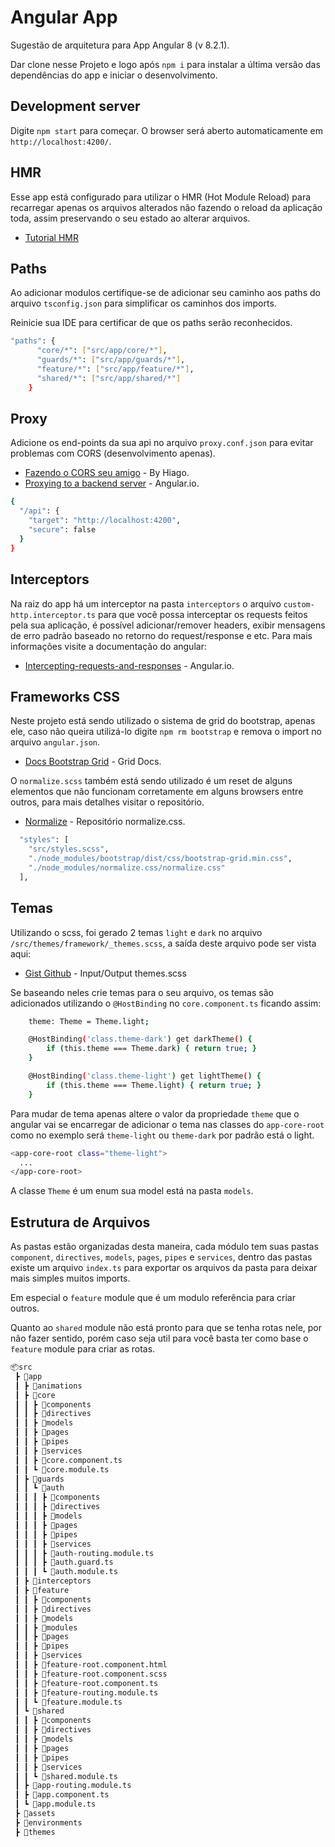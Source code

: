 # Angular App

Sugestão de arquitetura para App Angular 8 (v 8.2.1).

Dar clone nesse Projeto e logo após `npm i` para instalar a última versão das dependências do app e iniciar o desenvolvimento.

## Development server

Digite `npm start` para começar. O browser será aberto automaticamente em `http://localhost:4200/`.

## HMR

Esse app está configurado para utilizar o HMR (Hot Module Reload) para recarregar apenas os arquivos alterados não fazendo o reload da aplicação toda, assim preservando o seu estado ao alterar arquivos.

* [Tutorial HMR](https://codinglatte.com/posts/angular/enabling-hot-module-replacement-angular-6/)

## Paths

Ao adicionar modulos certifique-se de adicionar seu caminho aos paths do arquivo `tsconfig.json` para simplificar os caminhos dos imports.

Reinicie sua IDE para certificar de que os paths serão reconhecidos.

```sh 
"paths": {
      "core/*": ["src/app/core/*"],
      "guards/*": ["src/app/guards/*"],
      "feature/*": ["src/app/feature/*"],
      "shared/*": ["src/app/shared/*"]
    }
```

## Proxy

Adicione os end-points da sua api no arquivo `proxy.conf.json` para evitar problemas com CORS (desenvolvimento apenas).

* [Fazendo o CORS seu amigo](https://www.hiago.me/2018/09/08/ionic-angular-fazendo-o-cors-seu-amigo/) - By Hiago.
* [Proxying to a backend server](https://angular.io/guide/build#proxying-to-a-backend-server) - Angular.io.

```sh 
{
  "/api": {
    "target": "http://localhost:4200",
    "secure": false
  }
}
```

## Interceptors

Na raiz do app há um interceptor na pasta `interceptors` o arquivo `custom-http.interceptor.ts` para que você possa interceptar os requests feitos pela sua aplicação,
é possível adicionar/remover headers, exibir mensagens de erro padrão baseado no retorno do request/response e etc. Para mais informações visite a documentação do angular:

* [Intercepting-requests-and-responses](https://angular.io/guide/http#intercepting-requests-and-responses) - Angular.io.

## Frameworks CSS

Neste projeto está sendo utilizado o sistema de grid do bootstrap, apenas ele, caso não queira utilizá-lo digite `npm rm bootstrap` e remova o import no arquivo `angular.json`.

* [Docs Bootstrap Grid](https://getbootstrap.com/docs/4.1/layout/grid/) - Grid Docs.

O `normalize.scss` também está sendo utilizado é um reset de alguns elementos que não funcionam corretamente em alguns browsers entre outros, para mais detalhes visitar o repositório.

* [Normalize](https://github.com/necolas/normalize.css) - Repositório normalize.css.

```sh
  "styles": [
    "src/styles.scss",
    "./node_modules/bootstrap/dist/css/bootstrap-grid.min.css",
    "./node_modules/normalize.css/normalize.css"
  ],
```

## Temas

Utilizando o scss, foi gerado 2 temas `light` e `dark` no arquivo `/src/themes/framework/_themes.scss`, a saída deste arquivo pode ser vista aqui:

* [Gist Github](https://gist.github.com/TusaMAL/3d862bc5f0d9dbd967b97ae7dfc34ff1) - Input/Output themes.scss

Se baseando neles crie temas para o seu arquivo, os temas são adicionados utilizando o `@HostBinding` no `core.component.ts` ficando assim: 

```sh
    theme: Theme = Theme.light;

    @HostBinding('class.theme-dark') get darkTheme() {
        if (this.theme === Theme.dark) { return true; }
    }

    @HostBinding('class.theme-light') get lightTheme() {
        if (this.theme === Theme.light) { return true; }
    }
```

Para mudar de tema apenas altere o valor da propriedade `theme` que o angular vai se encarregar de adicionar o tema nas classes do `app-core-root` como no exemplo será `theme-light` ou `theme-dark` por padrão está o light. 

```sh
<app-core-root class="theme-light">
  ...
</app-core-root>
```

A classe `Theme` é um enum sua model está na pasta `models`.

## Estrutura de Arquivos

As pastas estão organizadas desta maneira, cada módulo tem suas pastas `component`, `directives`, `models`, `pages`, `pipes` e `services`, dentro das pastas existe um arquivo `index.ts` para exportar os arquivos da pasta para deixar mais simples muitos imports.

Em especial o `feature` module que é um modulo referência para criar outros.

Quanto ao `shared` module não está pronto para que se tenha rotas nele, por não fazer sentido, porém caso seja util para você basta ter como base o `feature` module para criar as rotas.

```sh 
📦src
 ┣ 📂app
 ┃ ┣ 📂animations
 ┃ ┣ 📂core
 ┃ ┃ ┣ 📂components
 ┃ ┃ ┣ 📂directives
 ┃ ┃ ┣ 📂models
 ┃ ┃ ┣ 📂pages
 ┃ ┃ ┣ 📂pipes
 ┃ ┃ ┣ 📂services
 ┃ ┃ ┣ 📜core.component.ts
 ┃ ┃ ┗ 📜core.module.ts
 ┃ ┣ 📂guards
 ┃ ┃ ┗ 📂auth
 ┃ ┃ ┃ ┣ 📂components
 ┃ ┃ ┃ ┣ 📂directives
 ┃ ┃ ┃ ┣ 📂models
 ┃ ┃ ┃ ┣ 📂pages
 ┃ ┃ ┃ ┣ 📂pipes
 ┃ ┃ ┃ ┣ 📂services
 ┃ ┃ ┃ ┣ 📜auth-routing.module.ts
 ┃ ┃ ┃ ┣ 📜auth.guard.ts
 ┃ ┃ ┃ ┗ 📜auth.module.ts
 ┃ ┣ 📂interceptors
 ┃ ┣ 📂feature
 ┃ ┃ ┣ 📂components
 ┃ ┃ ┣ 📂directives
 ┃ ┃ ┣ 📂models
 ┃ ┃ ┣ 📂modules
 ┃ ┃ ┣ 📂pages
 ┃ ┃ ┣ 📂pipes
 ┃ ┃ ┣ 📂services
 ┃ ┃ ┣ 📜feature-root.component.html
 ┃ ┃ ┣ 📜feature-root.component.scss
 ┃ ┃ ┣ 📜feature-root.component.ts
 ┃ ┃ ┣ 📜feature-routing.module.ts
 ┃ ┃ ┗ 📜feature.module.ts
 ┃ ┗ 📂shared
 ┃ ┃ ┣ 📂components
 ┃ ┃ ┣ 📂directives
 ┃ ┃ ┣ 📂models
 ┃ ┃ ┣ 📂pages
 ┃ ┃ ┣ 📂pipes
 ┃ ┃ ┣ 📂services
 ┃ ┃ ┗ 📜shared.module.ts
 ┃ ┣ 📜app-routing.module.ts
 ┃ ┣ 📜app.component.ts
 ┃ ┗ 📜app.module.ts
 ┣ 📂assets
 ┣ 📂environments
 ┣ 📂themes
```